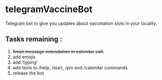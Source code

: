 # telegramVaccineBot
Telegram bot to give you updates about vaccination slots in your locality.

## Tasks remaining :
1. ~~finish message indendation in calendar call.~~
2. add emojis
3. add 'typing'
4. add texts to /help, /start, /pin and /calendar commands
5. release the bot
